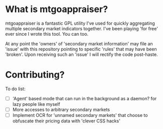 # What is mtgoappraiser?

mtgoappraiser is a fantastic GPL utility I've used for quickly aggregating multiple secondary market indicators together. I've been playing 'for free' ever since I wrote this tool. You can too.

At any point the 'owners' of 'secondary market information' may file an 'issue' with this repository pointing to specific 'rules' that may have been 'broken'. Upon receiving such an 'issue' I will rectify the code post-haste.

# Contributing?

To do list:

- [ ] 'Agent' based mode that can run in the background as a daemon? for lazy people like myself
- [ ] More accesses to arbitrary secondary markets
- [ ] Implement OCR for 'unnamed secondary markets' that choose to obfuscate their pricing data with 'clever CSS hacks'
